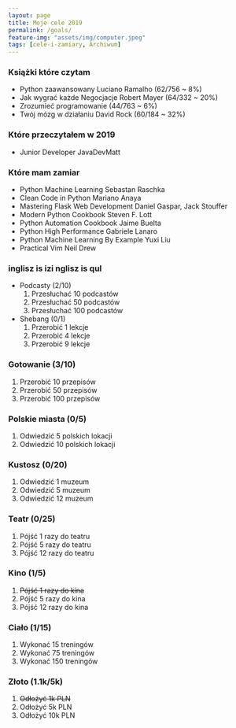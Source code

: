 ```yaml
---
layout: page
title: Moje cele 2019
permalink: /goals/
feature-img: "assets/img/computer.jpeg"
tags: [cele-i-zamiary, Archiwum]
---
```


### Książki które czytam

* Python zaawansowany Luciano Ramalho (62/756 ~ 8%) 
* Jak wygrać każde Negocjacje Robert Mayer (64/332 ~ 20%)
* Zrozumieć programowanie (44/763 ~ 6%) 
* Twój mózg w działaniu David Rock (60/184 ~ 32%)

### Które przeczytałem w 2019

* Junior Developer JavaDevMatt

### Które mam zamiar

* Python Machine Learning Sebastan Raschka 
* Clean Code in Python Mariano Anaya
* Mastering Flask Web Development Daniel Gaspar, Jack Stouffer
* Modern Python Cookbook Steven F. Lott
* Python Automation Cookbook Jaime Buelta
* Python High Performance Gabriele Lanaro
* Python Machine Learning By Example Yuxi Liu
* Practical Vim Neil Drew

### inglisz is izi nglisz is qul

* Podcasty (2/10)
  1. Przesłuchać 10 podcastów
  2. Przesłuchać 50 podcastów
  3. Przesłuchać 100 podcastów
* Shebang (0/1)
  1. Przerobić 1 lekcje
  2. Przerobić 4 lekcje
  3. Przerobić 9 lekcje

### Gotowanie (3/10)

1. Przerobić 10 przepisów
2. Przerobić 50 przepisów 
3. Przerobić 100 przepisów 

### Polskie miasta (0/5)
1. Odwiedzić 5 polskich lokacji
2. Odwiedzić 10 polskich lokacji

### Kustosz (0/20)
1. Odwiedzić 1 muzeum
2. Odwiedzić 5 muzeum
3. Odwiedzić 12 muzeum

### Teatr (0/25)
1. Pójść 1 razy do teatru
2. Pójść 5 razy do teatru
3. Pójść 12 razy do teatru

### Kino (1/5)
1. ~~Pójść 1 razy do kina~~
2. Pójść 5 razy do kina
3. Pójść 12 razy do kina

### Ciało (1/15)
1. Wykonać 15 treningów
2. Wykonać 75 treningów
3. Wykonać 150 treningów

### Złoto (1.1k/5k)

1. ~~Odłożyć 1k PLN~~
2. Odłożyć 5k PLN
3. Odłożyć 10k PLN